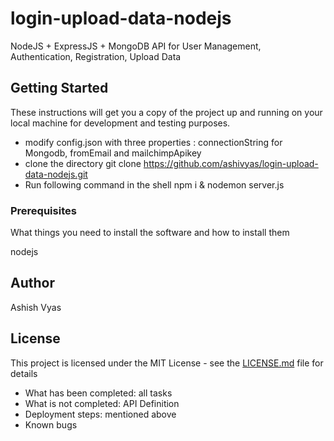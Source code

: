 # login-upload-data-nodejs

NodeJS + ExpressJS + MongoDB API for User Management, Authentication, Registration, Upload Data

## Getting Started

These instructions will get you a copy of the project up and running on your local machine for development and testing purposes. 

* modify config.json with three properties : connectionString for Mongodb, fromEmail and mailchimpApikey 
* clone the directory git clone https://github.com/ashivyas/login-upload-data-nodejs.git
* Run following command in the shell npm i & nodemon server.js
   

### Prerequisites

What things you need to install the software and how to install them

nodejs

## Author

Ashish Vyas

## License

This project is licensed under the MIT License - see the [LICENSE.md](LICENSE.md) file for details

* What has been completed: all tasks
* What is not completed: API Definition
* Deployment steps: mentioned above
* Known bugs
   
